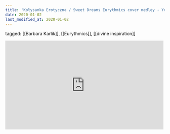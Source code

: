 ```yaml
---
title: 'Kołysanka Erotyczna / Sweet Dreams Eurythmics cover medley - YouTube'
date: 2020-01-02
last_modified_at: 2020-01-02
---
```

tagged: [[Barbara Karlik]], [[Eurythmics]], [[divine inspiration]]
<iframe allow="accelerometer; autoplay; clipboard-write; encrypted-media; gyroscope; picture-in-picture" allowfullscreen="" frameborder="0" height="281" id="youtube_iframe" src="https://www.youtube.com/embed/r5CM0gxHIrc?feature=oembed&amp;enablejsapi=1&amp;origin=https://safe.txmblr.com&amp;wmode=opaque" width="500"></iframe>
